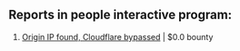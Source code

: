 ## Reports in people interactive program:
1. [Origin IP found, Cloudflare bypassed](https://hackerone.com/reports/703882) | $0.0 bounty